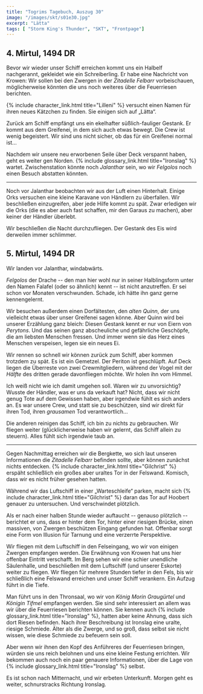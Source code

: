 ```yaml
---
title: "Togrims Tagebuch, Auszug 30"
image: "/images/skt/s01e30.jpg"
excerpt: "Lätta"
tags: [ "Storm King's Thunder", "SKT", "Frontpage"]
---
```


## 4. Mirtul, 1494 DR

Bevor wir wieder unser Schiff erreichen kommt uns ein Halbelf nachgerannt, gekleidet wie ein
Schreiberling. Er habe eine Nachricht von Krowen: Wir sollen bei den Zwergen in der *Zitadelle
Felbarr* vorbeischauen, möglicherweise könnten die uns noch weiteres über die Feuerriesen berichten.

{% include character_link.html title="Lilleni" %} versucht einen Namen für ihren neues Kätzchen zu
finden. Sie einigen sich auf „Lätta“.

Zurück am Schiff empfängt uns ein ekelhafter süßlich-fauliger Gestank. Er kommt aus dem Greifenei,
in dem sich auch etwas bewegt. Die Crew ist wenig begeistert. Wir sind uns nicht sicher, ob das für
ein Greifenei normal ist...

Nachdem wir unsere neu erworbenen Seile über Deck verspannt haben, geht es weiter gen Norden.
{% include glossary_link.html title="Ironslag" %} wartet. Zwischenstation könnte noch *Jalanthar*
sein, wo wir *Felgolos* noch einen Besuch abstatten könnten.

---

Noch vor Jalanthar beobachten wir aus der Luft einen Hinterhalt. Einige Orks versuchen eine kleine
Karavane von Händlern zu überfallen. Wir beschließen einzugreifen, aber jede Hilfe kommt zu spät.
Zwar erledigen wir die Orks (die es aber auch fast schaffen, mir den Garaus zu machen), aber keiner
der Händler überlebt.

Wir beschließen die Nacht durchzufliegen. Der Gestank des Eis wird derweilen immer schlimmer.

## 5. Mirtul, 1494 DR

Wir landen vor Jalanthar, windabwärts.

*Felgolos* der Drache -- den man hier wohl nur in seiner Halblingsform unter den Namen Falafel (oder
so ähnlich) kennt -- ist nicht anzutreffen. Er sei schon vor Monaten verschwunden. Schade, ich hätte
ihn ganz gerne kennengelernt.

Wir besuchen außerdem einen Dorfältesten, den *alten Quinn*, der uns vielleicht etwas über unser
Greifenei sagen könne. Aber Quinn wird bei unserer Erzählung ganz bleich: Diesen Gestank kennt er
nur von Eiern von *Perytons*. Und das seinen ganz abscheuliche und gefährliche Geschöpfe, die am
liebsten Menschen fressen. Und immer wenn sie das Herz eines Menschen verspeisen, legen sie ein
neues Ei.

Wir rennen so schnell wir können zurück zum Schiff, aber kommen trotzdem zu spät. Es ist ein
Gemetzel. Der Periton ist geschlüpft. Auf Deck liegen die Überreste von zwei Crewmitgliedern,
während der Vogel mit der _Hälfte_ des dritten gerade davonfliegen möchte. Wir holen ihn vom Himmel.

Ich weiß nicht wie ich damit umgehen soll. Waren wir zu unvorsichtig? Wusste der Händler, was er uns
da verkauft hat? Nicht, dass wir nicht genug Tote auf dem Gewissen haben, aber irgendwie fühlt es
sich anders an. Es war unsere Crew, und statt sie zu beschützen, sind wir direkt für ihren Tod,
ihren _grausamen_ Tod verantwortlich...

Die anderen reinigen das Schiff, ich bin zu nichts zu gebrauchen. Wir fliegen weiter
(glücklicherweise haben wir gelernt, das Schiff allein zu steuern). Alles fühlt sich irgendwie taub
an.

---

Gegen Nachmittag erreichen wir die Bergkette, wo sich laut unseren Informationen die *Zitadelle
Felbarr* befinden sollte, aber können zunächst nichts entdecken. {% include character_link.html
title="Gilchrist" %} erspäht schließlich ein großes aber uraltes Tor in der Felswand. Komisch, dass
wir es nicht früher gesehen hatten.

Während wir das Luftschiff in einer „Warteschleife“ parken, macht sich {% include
character_link.html title="Gilchrist" %} daran das Tor auf Hoobert genauer zu untersuchen. Und
verschwindet plötzlich.

Als er nach einer halben Stunde wieder auftaucht -- genauso plötzlich -- berichtet er uns, dass
er hinter dem Tor, hinter einer riesigen Brücke, einen massiven, von Zwergen beschützen Eingang
gefunden hat. Offenbar sorgt eine Form von Illusion für Tarnung und eine verzerrte Perspektive.

Wir fliegen mit dem Luftschiff in den Felseingang, wo wir von einigen Zwergen empfangen werden.
Die Erwähnung von Krowen hat uns hier offenbar Eintritt verschafft. Im Berg sehen wir eine schier
unendliche Säulenhalle, und beschließen mit dem Luftschiff (und unserer Eskorte) weiter zu fliegen.
Wir fliegen für mehrere Stunden tiefer in den Fels, bis wir schließlich eine Felswand erreichen und
unser Schiff verankern. Ein Aufzug führt in die Tiefe.

Man führt uns in den Thronsaal, wo wir von *König Morin Graugürtel* und *Königin Tifmel* empfangen
werden. Sie sind sehr interessiert an allem was wir über die Feuerriesen berichten können. Sie
kennen auch {% include glossary_link.html title="Ironslag" %}, hatten aber keine Ahnung, dass sich
dort Riesen befinden. Nach ihrer Beschreibung ist Ironslag eine uralte, riesige Schmiede. Älter als
die Zwerge, und so groß, dass selbst sie nicht wissen, wie diese Schmiede zu befeuern sein soll.

Aber wenn wir ihnen den Kopf des Anführeres der Feuerriesen bringen, würden sie uns reich belohnen
und uns eine kleine Festung errichten. Wir bekommen auch noch ein paar genauere Informationen, über
die Lage von {% include glossary_link.html title="Ironslag" %} selbst.

Es ist schon nach Mitternacht, und wir erbeten Unterkunft. Morgen geht es weiter, schnurstracks
Richtung Ironslag.

